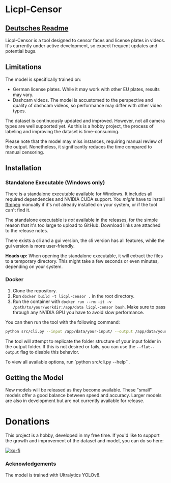 # Licpl-Censor
## [Deutsches Readme](README.de.md)
Licpl-Censor is a tool designed to censor faces and license plates in videos. It's currently under active development, so expect frequent updates and potential bugs.

## Limitations
The model is specifically trained on:
- German license plates. While it may work with other EU plates, results may vary.
- Dashcam videos. The model is accustomed to the perspective and quality of dashcam videos, so performance may differ with other video types.

The dataset is continuously updated and improved. However, not all camera types are well supported yet. As this is a hobby project, the process of labeling and improving the dataset is time-consuming.

Please note that the model may miss instances, requiring manual review of the output. Nonetheless, it significantly reduces the time compared to manual censoring.

## Installation
### Standalone Executable (Windows only)
There is a standalone executable available for Windows.
It includes all required dependencies and NVIDIA CUDA support.
You *might* have to install [ffmpeg](https://community.chocolatey.org/packages/ffmpeg) manually if it's not already installed on your system, or if the tool can't find it.

The standalone executable is *not* available in the releases, for the simple reason that it's too large to upload to GitHub.
Download links are attached to the release notes.

There exists a cli and a gui version, the cli version has all features, while the gui version is more user-friendly.

__Heads up:__ When opening the standalone executable, it will extract the files to a temporary directory. This might take a few seconds or even minutes, depending on your system.


### Docker

1. Clone the repository.
2. Run `docker build -t licpl-censor .` in the root directory.
3. Run the container with `docker run --rm -it -v /path/to/your/workdir:/app/data licpl-censor bash`. Make sure to pass through any NVIDIA GPU you have to avoid slow performance.

You can then run the tool with the following command:

```bash
python src/cli.py --input /app/data/your-input/ --output /app/data/your-output/ --model /app/data/model.pt
```

The tool will attempt to replicate the folder structure of your input folder in the output folder. If this is not desired or fails, you can use the `--flat--output` flag to disable this behavior.

To view all available options, run `python src/cli.py --help``.

## Getting the Model
New models will be released as they become available. These "small" models offer a good balance between speed and accuracy. Larger models are also in development but are not currently available for release.

# Donations
This project is a hobby, developed in my free time. If you'd like to support the growth and improvement of the dataset and model, you can do so here:

[![ko-fi](https://ko-fi.com/img/githubbutton_sm.svg)](https://ko-fi.com/clemense)

### Acknowledgements
The model is trained with Ultralytics YOLOv8.